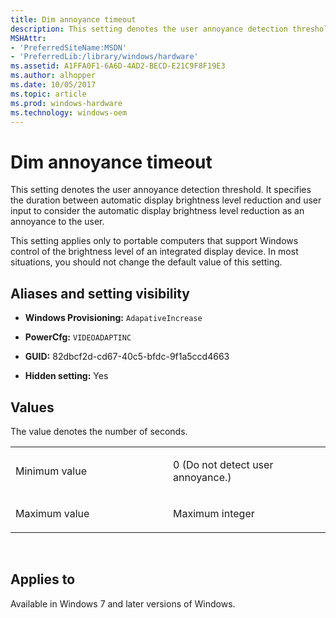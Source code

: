 ```yaml
---
title: Dim annoyance timeout
description: This setting denotes the user annoyance detection threshold. It specifies the duration between automatic display brightness level reduction and user input to consider the automatic display brightness level reduction as an annoyance to the user.
MSHAttr:
- 'PreferredSiteName:MSDN'
- 'PreferredLib:/library/windows/hardware'
ms.assetid: A1FFA0F1-6A6D-4AD2-BECD-E21C9F8F19E3
ms.author: alhopper
ms.date: 10/05/2017
ms.topic: article
ms.prod: windows-hardware
ms.technology: windows-oem
---
```


# Dim annoyance timeout


This setting denotes the user annoyance detection threshold. It specifies the duration between automatic display brightness level reduction and user input to consider the automatic display brightness level reduction as an annoyance to the user.

This setting applies only to portable computers that support Windows control of the brightness level of an integrated display device. In most situations, you should not change the default value of this setting.

## <span id="Aliases_and_setting_visibility"></span><span id="aliases_and_setting_visibility"></span><span id="ALIASES_AND_SETTING_VISIBILITY"></span>Aliases and setting visibility


-   **Windows Provisioning:** `AdapativeIncrease     `

-   **PowerCfg:** `VIDEOADAPTINC       `

-   **GUID:** 82dbcf2d-cd67-40c5-bfdc-9f1a5ccd4663

-   **Hidden setting:** Yes

## <span id="Values"></span><span id="values"></span><span id="VALUES"></span>Values


The value denotes the number of seconds.

<table>
<colgroup>
<col width="50%" />
<col width="50%" />
</colgroup>
<tbody>
<tr class="odd">
<td><p>Minimum value</p></td>
<td><p>0 (Do not detect user annoyance.)</p></td>
</tr>
<tr class="even">
<td><p>Maximum value</p></td>
<td><p>Maximum integer</p></td>
</tr>
</tbody>
</table>

 

## <span id="Applies_to"></span><span id="applies_to"></span><span id="APPLIES_TO"></span>Applies to


Available in Windows 7 and later versions of Windows.